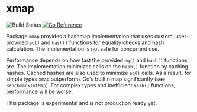 # xmap

![Build Status](https://github.com/icza/xmap/actions/workflows/go.yml/badge.svg)
[![Go Reference](https://pkg.go.dev/badge/github.com/icza/xmap.svg)](https://pkg.go.dev/github.com/icza/xmap)

Package `xmap` provides a hashmap implementation that uses custom, user-provided
`eq()` and `hash()` functions for equality checks and hash calculation.
The implementation is not safe for concurrent use.

Performance depends on how fast the provided `eq()` and `hash()` functions are.
The implementation minimizes calls on the `hash()` function by caching hashes.
Cached hashes are also used to minimize `eq()` calls.
As a result, for simple types `xmap` outperforms Go's builtin map significantly
(see `BenchmarkIntMap`). For complex types and inefficient `hash()` functions, performance
will be worse.

This package is experimental and is not production ready yet.

